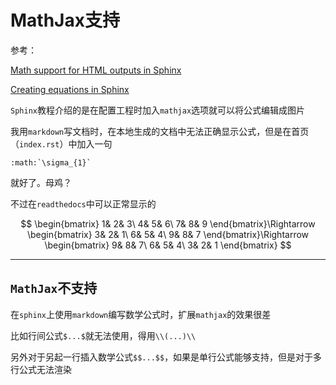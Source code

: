 
# MathJax支持

参考：

[Math support for HTML outputs in Sphinx](http://www.sphinx-doc.org/en/master/usage/extensions/math.html)

[Creating equations in Sphinx](https://build-me-the-docs-please.readthedocs.io/en/latest/Using_Sphinx/UsingMathEquationsInSphinx.html)

`Sphinx`教程介绍的是在配置工程时加入`mathjax`选项就可以将公式编辑成图片

我用`markdown`写文档时，在本地生成的文档中无法正确显示公式，但是在首页（`index.rst`）中加入一句

    :math:`\sigma_{1}`

就好了。母鸡？

不过在`readthedocs`中可以正常显示的

$$
\begin{bmatrix} 1& 2& 3\ 4& 5& 6\ 7& 8& 9 \end{bmatrix}\Rightarrow \begin{bmatrix} 3& 2& 1\ 6& 5& 4\ 9& 8& 7 \end{bmatrix}\Rightarrow \begin{bmatrix} 9& 8& 7\ 6& 5& 4\ 3& 2& 1 \end{bmatrix}
$$

---

## `MathJax`不支持

在`sphinx`上使用`markdown`编写数学公式时，扩展`mathjax`的效果很差

比如行间公式`$...$`就无法使用，得用`\\(...)\\`

另外对于另起一行插入数学公式`$$...$$`，如果是单行公式能够支持，但是对于多行公式无法渲染
